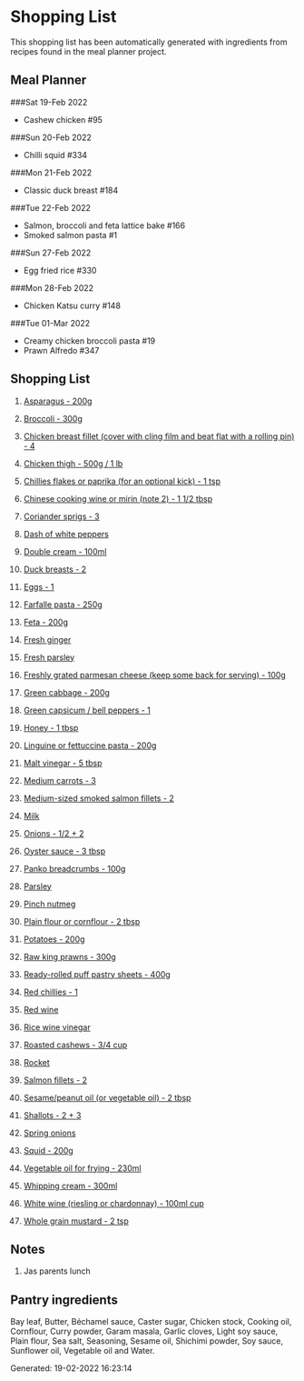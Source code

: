 # Shopping List

This shopping list has been automatically generated with ingredients from recipes found in the meal planner project.

## Meal Planner



###Sat 19-Feb 2022

 - Cashew chicken #95

###Sun 20-Feb 2022

 - Chilli squid #334

###Mon 21-Feb 2022

 - Classic duck breast #184

###Tue 22-Feb 2022

 - Salmon, broccoli and feta lattice bake #166
- Smoked salmon pasta #1

###Sun 27-Feb 2022

 - Egg fried rice #330

###Mon 28-Feb 2022

 - Chicken Katsu curry #148

###Tue 01-Mar 2022

 - Creamy chicken broccoli pasta #19
- Prawn Alfredo #347
## Shopping List


1. [Asparagus - 200g](https://www.sainsburys.co.uk/gol-ui/SearchResults/Asparagus)

1. [Broccoli - 300g](https://www.sainsburys.co.uk/gol-ui/SearchResults/Broccoli)

1. [Chicken breast fillet (cover with cling film and beat flat with a rolling pin) - 4](https://www.sainsburys.co.uk/gol-ui/SearchResults/Chicken%20breast%20fillet%20(cover%20with%20cling%20film%20and%20beat%20flat%20with%20a%20rolling%20pin))

1. [Chicken thigh - 500g / 1 lb](https://www.sainsburys.co.uk/gol-ui/SearchResults/Chicken%20thigh)

1. [Chillies flakes or paprika (for an optional kick) - 1 tsp](https://www.sainsburys.co.uk/gol-ui/SearchResults/Chillies%20flakes%20or%20paprika%20(for%20an%20optional%20kick))

1. [Chinese cooking wine or mirin (note 2) - 1 1/2 tbsp](https://www.sainsburys.co.uk/gol-ui/SearchResults/Chinese%20cooking%20wine%20or%20mirin%20(note%202))

1. [Coriander sprigs - 3](https://www.sainsburys.co.uk/gol-ui/SearchResults/Coriander%20sprigs)

1. [Dash of white peppers](https://www.sainsburys.co.uk/gol-ui/SearchResults/Dash%20of%20white%20peppers)

1. [Double cream - 100ml](https://www.sainsburys.co.uk/gol-ui/SearchResults/Double%20cream)

1. [Duck breasts - 2](https://www.sainsburys.co.uk/gol-ui/SearchResults/Duck%20breasts)

1. [Eggs - 1](https://www.sainsburys.co.uk/gol-ui/SearchResults/Eggs)

1. [Farfalle pasta - 250g](https://www.sainsburys.co.uk/gol-ui/SearchResults/Farfalle%20pasta)

1. [Feta - 200g](https://www.sainsburys.co.uk/gol-ui/SearchResults/Feta)

1. [Fresh ginger](https://www.sainsburys.co.uk/gol-ui/SearchResults/Fresh%20ginger)

1. [Fresh parsley](https://www.sainsburys.co.uk/gol-ui/SearchResults/Fresh%20parsley)

1. [Freshly grated parmesan cheese (keep some back for serving) - 100g](https://www.sainsburys.co.uk/gol-ui/SearchResults/Freshly%20grated%20parmesan%20cheese%20(keep%20some%20back%20for%20serving))

1. [Green cabbage - 200g](https://www.sainsburys.co.uk/gol-ui/SearchResults/Green%20cabbage)

1. [Green capsicum / bell peppers - 1](https://www.sainsburys.co.uk/gol-ui/SearchResults/Green%20capsicum%20/%20bell%20peppers)

1. [Honey - 1 tbsp](https://www.sainsburys.co.uk/gol-ui/SearchResults/Honey)

1. [Linguine or fettuccine pasta - 200g](https://www.sainsburys.co.uk/gol-ui/SearchResults/Linguine%20or%20fettuccine%20pasta)

1. [Malt vinegar - 5 tbsp](https://www.sainsburys.co.uk/gol-ui/SearchResults/Malt%20vinegar)

1. [Medium carrots - 3](https://www.sainsburys.co.uk/gol-ui/SearchResults/Medium%20carrots)

1. [Medium-sized smoked salmon fillets - 2](https://www.sainsburys.co.uk/gol-ui/SearchResults/Medium-sized%20smoked%20salmon%20fillets)

1. [Milk](https://www.sainsburys.co.uk/gol-ui/SearchResults/Milk)

1. [Onions - 1/2 + 2](https://www.sainsburys.co.uk/gol-ui/SearchResults/Onions)

1. [Oyster sauce - 3 tbsp](https://www.sainsburys.co.uk/gol-ui/SearchResults/Oyster%20sauce)

1. [Panko breadcrumbs - 100g](https://www.sainsburys.co.uk/gol-ui/SearchResults/Panko%20breadcrumbs)

1. [Parsley](https://www.sainsburys.co.uk/gol-ui/SearchResults/Parsley)

1. [Pinch nutmeg](https://www.sainsburys.co.uk/gol-ui/SearchResults/Pinch%20nutmeg)

1. [Plain flour or cornflour - 2 tbsp](https://www.sainsburys.co.uk/gol-ui/SearchResults/Plain%20flour%20or%20cornflour)

1. [Potatoes - 200g](https://www.sainsburys.co.uk/gol-ui/SearchResults/Potatoes)

1. [Raw king prawns - 300g](https://www.sainsburys.co.uk/gol-ui/SearchResults/Raw%20king%20prawns)

1. [Ready-rolled puff pastry sheets - 400g](https://www.sainsburys.co.uk/gol-ui/SearchResults/Ready-rolled%20puff%20pastry%20sheets)

1. [Red chillies - 1](https://www.sainsburys.co.uk/gol-ui/SearchResults/Red%20chillies)

1. [Red wine](https://www.sainsburys.co.uk/gol-ui/SearchResults/Red%20wine)

1. [Rice wine vinegar](https://www.sainsburys.co.uk/gol-ui/SearchResults/Rice%20wine%20vinegar)

1. [Roasted cashews - 3/4 cup](https://www.sainsburys.co.uk/gol-ui/SearchResults/Roasted%20cashews)

1. [Rocket](https://www.sainsburys.co.uk/gol-ui/SearchResults/Rocket)

1. [Salmon fillets - 2](https://www.sainsburys.co.uk/gol-ui/SearchResults/Salmon%20fillets)

1. [Sesame/peanut oil (or vegetable oil) - 2 tbsp](https://www.sainsburys.co.uk/gol-ui/SearchResults/Sesame/peanut%20oil%20(or%20vegetable%20oil))

1. [Shallots - 2 + 3](https://www.sainsburys.co.uk/gol-ui/SearchResults/Shallots)

1. [Spring onions](https://www.sainsburys.co.uk/gol-ui/SearchResults/Spring%20onions)

1. [Squid - 200g](https://www.sainsburys.co.uk/gol-ui/SearchResults/Squid)

1. [Vegetable oil for frying - 230ml](https://www.sainsburys.co.uk/gol-ui/SearchResults/Vegetable%20oil%20for%20frying)

1. [Whipping cream - 300ml](https://www.sainsburys.co.uk/gol-ui/SearchResults/Whipping%20cream)

1. [White wine (riesling or chardonnay) - 100ml cup](https://www.sainsburys.co.uk/gol-ui/SearchResults/White%20wine%20(riesling%20or%20chardonnay))

1. [Whole grain mustard - 2 tsp](https://www.sainsburys.co.uk/gol-ui/SearchResults/Whole%20grain%20mustard)

## Notes

1. Jas parents lunch

## Pantry ingredients

Bay leaf, Butter, Béchamel sauce, Caster sugar, Chicken stock, Cooking oil, Cornflour, Curry powder, Garam masala, Garlic cloves, Light soy sauce, Plain flour, Sea salt, Seasoning, Sesame oil, Shichimi powder, Soy sauce, Sunflower oil, Vegetable oil and Water.


Generated: 19-02-2022 16:23:14
